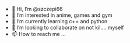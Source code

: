 - 👋 Hi, I’m @szczepi66
- 👀 I’m interested in anime, games and gym
- 🌱 I’m currently learning c++ and python 
- 💞️ I’m looking to collaborate on not kil.... myself
- 📫 How to reach me ...

<!---
szczepi66/szczepi66 is a ✨ special ✨ repository because its `README.md` (this file) appears on your GitHub profile.
You can click the Preview link to take a look at your changes.
--->
